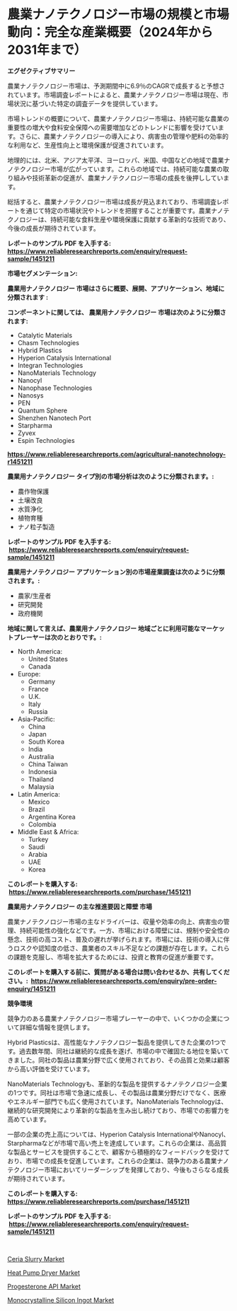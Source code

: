 <p><h1>農業ナノテクノロジー市場の規模と市場動向：完全な産業概要（2024年から2031年まで）</h1></p><p><strong>エグゼクティブサマリー</strong></p>
<p><p>農業ナノテクノロジー市場は、予測期間中に6.9％のCAGRで成長すると予想されています。市場調査レポートによると、農業ナノテクノロジー市場は現在、市場状況に基づいた特定の調査データを提供しています。</p><p>市場トレンドの概要について、農業ナノテクノロジー市場は、持続可能な農業の重要性の増大や食料安全保障への需要増加などのトレンドに影響を受けています。さらに、農業ナノテクノロジーの導入により、病害虫の管理や肥料の効率的な利用など、生産性向上と環境保護が促進されています。</p><p>地理的には、北米、アジア太平洋、ヨーロッパ、米国、中国などの地域で農業ナノテクノロジー市場が広がっています。これらの地域では、持続可能な農業の取り組みや技術革新の促進が、農業ナノテクノロジー市場の成長を後押ししています。</p><p>総括すると、農業ナノテクノロジー市場は成長が見込まれており、市場調査レポートを通じて特定の市場状況やトレンドを把握することが重要です。農業ナノテクノロジーは、持続可能な食料生産や環境保護に貢献する革新的な技術であり、今後の成長が期待されています。</p></p>
<p><strong>レポートのサンプル PDF を入手する: <a href="https://www.reliableresearchreports.com/enquiry/request-sample/1451211">https://www.reliableresearchreports.com/enquiry/request-sample/1451211</a></strong></p>
<p><strong>市場セグメンテーション:</strong></p>
<p><strong> 農業用ナノテクノロジー 市場はさらに概要、展開、アプリケーション、地域に分類されます :</strong></p>
<p><strong>コンポーネントに関しては、 農業用ナノテクノロジー 市場は次のように分類されます: &nbsp;</strong></p>
<p><ul><li>Catalytic Materials</li><li>Chasm Technologies</li><li>Hybrid Plastics</li><li>Hyperion Catalysis International</li><li>Integran Technologies</li><li>NanoMaterials Technology</li><li>Nanocyl</li><li>Nanophase Technologies</li><li>Nanosys</li><li>PEN</li><li>Quantum Sphere</li><li>Shenzhen Nanotech Port</li><li>Starpharma</li><li>Zyvex</li><li>Espin Technologies</li></ul></p>
<p><strong><a href="https://www.reliableresearchreports.com/agricultural-nanotechnology-r1451211">https://www.reliableresearchreports.com/agricultural-nanotechnology-r1451211</a></strong></p>
<p><strong> 農業用ナノテクノロジー タイプ別の市場分析は次のように分類されます。:</strong></p>
<p><ul><li>農作物保護</li><li>土壌改良</li><li>水質浄化</li><li>植物育種</li><li>ナノ粒子製造</li></ul></p>
<p><strong>レポートのサンプル PDF を入手する: &nbsp;<a href="https://www.reliableresearchreports.com/enquiry/request-sample/1451211">https://www.reliableresearchreports.com/enquiry/request-sample/1451211</a></strong></p>
<p><strong> 農業用ナノテクノロジー アプリケーション別の市場産業調査は次のように分類されます。:</strong></p>
<p><ul><li>農家/生産者</li><li>研究開発</li><li>政府機関</li></ul></p>
<p><strong>地域に関して言えば、農業用ナノテクノロジー 地域ごとに利用可能なマーケットプレーヤーは次のとおりです。:</strong></p>
<p><ul>
    <li>
        North America:
        <ul>
            <li>United States</li>
            <li>Canada</li>
        </ul>
    </li>
    <li>
        Europe:
        <ul>
            <li>Germany</li>
            <li>France</li>
            <li>U.K.</li>
            <li>Italy</li>
            <li>Russia</li>
        </ul>
    </li>
    <li>
        Asia-Pacific:
        <ul>
            <li>China</li>
            <li>Japan</li>
            <li>South Korea</li>
            <li>India</li>
            <li>Australia</li>
            <li>China Taiwan</li>
            <li>Indonesia</li>
            <li>Thailand</li>
            <li>Malaysia</li>
        </ul>
    </li>
    <li>
        Latin America:
        <ul>
            <li>Mexico</li>
            <li>Brazil</li>
            <li>Argentina Korea</li>
            <li>Colombia</li>
        </ul>
    </li>
    <li>
        Middle East & Africa:
        <ul>
            <li>Turkey</li>
            <li>Saudi</li>
            <li>Arabia</li>
            <li>UAE</li>
            <li>Korea</li>
        </ul>
    </li>
    </ul></p>
<p><strong>このレポートを購入する: &nbsp;<a href="https://www.reliableresearchreports.com/purchase/1451211">https://www.reliableresearchreports.com/purchase/1451211</a></strong></p>
<p><strong>農業用ナノテクノロジー の主な推進要因と障壁 市場</strong></p>
<p><p>農業ナノテクノロジー市場の主なドライバーは、収量や効率の向上、病害虫の管理、持続可能性の強化などです。一方、市場における障壁には、規制や安全性の懸念、技術の高コスト、普及の遅れが挙げられます。市場には、技術の導入に伴うロスクや認知度の低さ、農業者のスキル不足などの課題が存在します。これらの課題を克服し、市場を拡大するためには、投資と教育の促進が重要です。</p></p>
<p><strong>このレポートを購入する前に、質問がある場合は問い合わせるか、共有してください。:&nbsp; <a href="https://www.reliableresearchreports.com/enquiry/pre-order-enquiry/1451211">https://www.reliableresearchreports.com/enquiry/pre-order-enquiry/1451211</a></strong></p>
<p><strong>競争環境</strong></p>
<p><p>競争力のある農業ナノテクノロジー市場プレーヤーの中で、いくつかの企業について詳細な情報を提供します。</p><p>Hybrid Plasticsは、高性能なナノテクノロジー製品を提供してきた企業の1つです。過去数年間、同社は継続的な成長を遂げ、市場の中で確固たる地位を築いてきました。同社の製品は農業分野で広く使用されており、その品質と効果は顧客から高い評価を受けています。</p><p>NanoMaterials Technologyも、革新的な製品を提供するナノテクノロジー企業の1つです。同社は市場で急速に成長し、その製品は農業分野だけでなく、医療やエネルギー部門でも広く使用されています。NanoMaterials Technologyは、継続的な研究開発により革新的な製品を生み出し続けており、市場での影響力を高めています。</p><p>一部の企業の売上高については、Hyperion Catalysis InternationalやNanocyl、Starpharmaなどが市場で高い売上を達成しています。これらの企業は、高品質な製品とサービスを提供することで、顧客から積極的なフィードバックを受けており、市場での成長を促進しています。これらの企業は、競争力のある農業ナノテクノロジー市場においてリーダーシップを発揮しており、今後もさらなる成長が期待されています。</p></p>
<p><strong>このレポートを購入する: &nbsp; <a href="https://www.reliableresearchreports.com/purchase/1451211">https://www.reliableresearchreports.com/purchase/1451211</a></strong></p>
<p><strong>レポートのサンプル PDF を入手する: &nbsp;<a href="https://www.reliableresearchreports.com/enquiry/request-sample/1451211">https://www.reliableresearchreports.com/enquiry/request-sample/1451211</a></strong><strong></strong></p>
<p>&nbsp;</p>
<p><p><a href="https://ivy-potential-64b.notion.site/Ceria-Slurry-Market-Challenges-Opportunities-and-Growth-Drivers-and-Major-Market-Players-forecast-7eff494299db4ecdbb7dd8a08c412181">Ceria Slurry Market</a></p><p><a href="https://view.publitas.com/reportprime-1/global-heat-pump-dryer-market-size-and-market-trends-insights-and-projections-from-2024-to-2031/">Heat Pump Dryer Market</a></p><p><a href="https://nifty-kite-d51.notion.site/Progesterone-API-Market-Research-Report-Unlocks-Analysis-on-the-Market-Financial-Status-Market-Size-1fc8519775c6469b88fe39957aa5e256">Progesterone API Market</a></p><p><a href="https://five-trouble-98a.notion.site/Insights-into-Monocrystalline-Silicon-Ingot-Market-Size-Analysing-Market-Share-Trends-and-Growth--f354074241ae4e8fae8b7a611c4a2de7">Monocrystalline Silicon Ingot Market</a></p></p>